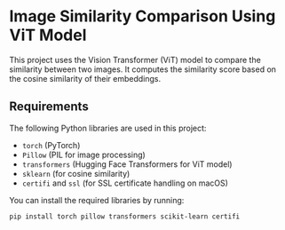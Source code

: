# Image Similarity Comparison Using ViT Model

This project uses the Vision Transformer (ViT) model to compare the similarity between two images. It computes the similarity score based on the cosine similarity of their embeddings.

## Requirements

The following Python libraries are used in this project:

- `torch` (PyTorch)
- `Pillow` (PIL for image processing)
- `transformers` (Hugging Face Transformers for ViT model)
- `sklearn` (for cosine similarity)
- `certifi` and `ssl` (for SSL certificate handling on macOS)

You can install the required libraries by running:
```bash
pip install torch pillow transformers scikit-learn certifi

